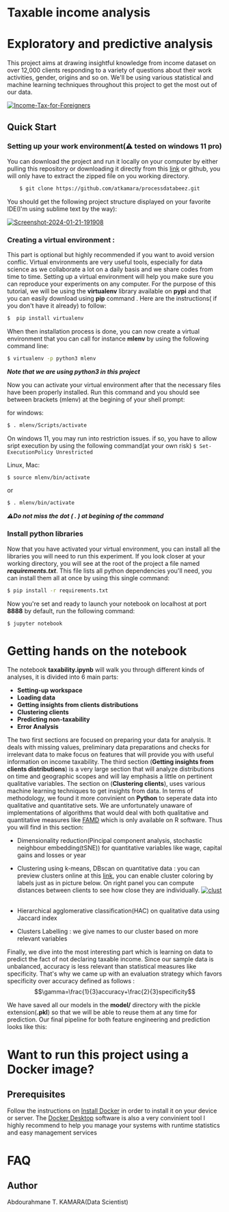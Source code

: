 
Taxable income analysis
==========================

# Exploratory and predictive analysis

This project aims at drawing insightful knowledge from income dataset on over 12,000 clients responding to a variety of questions about their work activities, gender, origins and so on. We'll be using  various statistical and machine learning techniques throughout this project to  get the most out of our data.

<a href="https://ibb.co/hmpsJ30"><img src="https://i.ibb.co/LZ4SXVK/Income-Tax-for-Foreigners.jpg" alt="Income-Tax-for-Foreigners" border="0"></a>


## Quick Start

### Setting up your work environment(⚠ tested on windows 11 pro)

You can download the project and run it locally on your computer by either pulling this repository or downloading it directly from this [link](https://codeload.github.com/atkamara/processdatabeez/zip/refs/heads/main) or github, you will only have to extract the zipped file on you working directory.
```bash
    $ git clone https://github.com/atkamara/processdatabeez.git
```    
You should get the following project structure displayed on your favorite IDE(I'm using sublime text by the way): 

<a href="https://imgbb.com/"><img src="https://i.ibb.co/G7mrymY/Screenshot-2024-01-21-191908.png" alt="Screenshot-2024-01-21-191908" border="0"></a>

### Creating a virtual environment :

This part is optional but highly recommended if you want to avoid version conflic. Virtual environments are very useful tools, especially for data science as we collaborate a lot on a daily basis and we share codes from time to time. Setting up a virtual environment will help you make sure you can reproduce your experiments on any computer. For the purpose of this tutorial, we will be using the **virtualenv** library available on **pypi** and that you can easily download using **pip** command . Here are the instructions( if you don't have it already) to follow: 

```bash
$  pip install virtualenv
```

When then installation process is done, you can now create a virtual environment that you can call for instance **mlenv** by using the following command line: 
```bash
$ virtualenv -p python3 mlenv
```
***Note that we are using python3 in this project***
	
Now you can activate your virtual environment after that the necessary files have been properly installed. Run this command and you should see between brackets (mlenv) at the begining of your shell prompt:

for windows: 

```bash
$ . mlenv/Scripts/activate
```
On windows 11, you may run into restriction issues. if so, you have to allow sript execution by using the following command(at your own risk) ```$ Set-ExecutionPolicy Unrestricted```

Linux, Mac: 

```bash
$ source mlenv/bin/activate
```
or
```bash
$ . mlenv/bin/activate
```

***⚠Do not miss the dot ( . ) at begining of the command***

### Install python libraries

Now that you have activated your virtual environment, you can install all the libraries you will need to run this experiment. If you look closer at your working directory, you will see at the root of the project a file named ***requirements.txt***. This file lists all python dependencies you'll need, you can install them all at once by using this single command:
```bash
$ pip install -r requirements.txt
```
Now you're set and ready to launch your notebook on localhost at port **8888** by default, run the following command:
```bash
$ jupyter notebook
```

# Getting hands on the notebook

The notebook **taxability.ipynb** will walk you through different kinds of analyses, it is divided into 6 main parts:
* **Setting-up workspace**
* **Loading data**
* **Getting insights from clients distributions**
* **Clustering clients**
* **Predicting non-taxability**
* **Error Analysis**

The two first sections are focused on preparing your data for analysis. It deals with missing values, preliminary data preparations and checks for irrelevant data to make focus on features that will provide you with useful information on income taxability.
The third section (**Getting insights from clients distributions**) is a very large section that will analyze distributions on time and geographic scopes and will lay emphasis a little on pertinent qualitative variables.
The section on (**Clustering clients**), uses various machine learning techniques to get insights from data. In terms of methodology, we found it more convinient on **Python** to seperate data into qualitative and quantitative sets. We are unfortunately unaware of implementations of algorithms that would deal with both qualitative and quantitative measures like [FAMD](https://rdrr.io/cran/FactoMineR/man/FAMD.html) which is only available on R software. Thus you will find in this section:
*  Dimensionality reduction(Pincipal component analysis, stochastic neighbour embedding(tSNE)) for quantitative variables like wage, capital gains and losses or year
* Clustering using k-means, DBscan on quantitative data : you can preview clusters online at this [link](https://projector.tensorflow.org/?config=https://gist.githubusercontent.com/atkamara/af578844509b0402135f635734a1fbe9/raw/b5d93e71c4fcc25d41b3cb2b3d66410ea0d886a1/beez_config.json), you can enable cluster coloring by labels just as in picture below. On right panel you can compute distances between clients to see how close they are individually.
<a href="https://ibb.co/wybsB44"><img src="https://i.ibb.co/b1yJQXX/clust.png" alt="clust" border="0"></a><br /><br />

* Hierarchical agglomerative classification(HAC) on qualitative data using Jaccard index
* Clusters Labelling : we give names to our cluster based on more relevant variables


Finally, we dive into the most interesting part which is learning on data to predict the fact of not declaring taxable income. Since our sample data is unbalanced, accuracy is less relevant than statistical measures like specificity. That's why we came up with an evaluation strategy which favors specificity over accuracy defined as follows :
$$\gamma=\frac{1}{3}accuracy+\frac{2}{3}specificity$$

We have saved all our models in the **model/** directory with the pickle extension(**.pkl**) so that we will be able to reuse them at any time for prediction. 
Our final pipeline for both feature engineering and prediction looks like this:



# Want to run this project using a Docker image?
## Prerequisites

Follow the instructions on [Install Docker](https://docs.docker.com/engine/installation/)  in order to install it on your device or server. The [Docker Desktop](https://www.docker.com/products/docker-desktop/) software is also a very convinient tool I highly recommend to help you manage your systems with runtime statistics and easy management services





# FAQ



## Author
Abdourahmane T. KAMARA(Data Scientist)